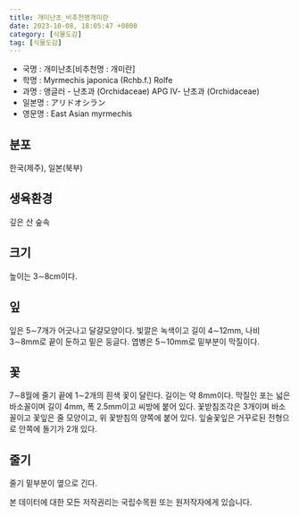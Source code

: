 ```yaml
---
title: 개미난초_비추천명개미란
date: 2023-10-08, 18:05:47 +0800
category: [식물도감]
tag: [식물도감]
---
```




- 국명 : 개미난초[비추천명 : 개미란]
- 학명 : Myrmechis japonica (Rchb.f.) Rolfe
- 과명 : 앵글러 - 난초과 (Orchidaceae) APG Ⅳ- 난초과 (Orchidaceae)
- 일본명 : アリドオシラン
- 영문명 : East Asian myrmechis


## 분포
한국(제주), 일본(북부)
## 생육환경
깊은 산 숲속
## 크기
높이는 3∼8cm이다.
## 잎
잎은 5∼7개가 어긋나고 달걀모양이다. 빛깔은 녹색이고 길이 4∼12mm, 나비 3∼8mm로 끝이 둔하고 밑은 둥글다. 엽병은 5∼10mm로 밑부분이 막질이다. 
## 꽃
7∼8월에 줄기 끝에 1∼2개의 흰색 꽃이 달린다. 길이는 약 8mm이다. 막질인 포는 넓은 바소꼴이며 길이 4mm, 폭 2.5mm이고 씨방에 붙어 있다. 꽃받침조각은 3개이며 바소꼴이고 꽃잎은 줄 모양이고, 위 꽃받침의 양쪽에 붙어 있다. 잎술꽃잎은 거꾸로된 전형으로 안쪽에 돌기가 2개 있다.
## 줄기
줄기 밑부분이 옆으로 긴다. 






본 데이터에 대한 모든 저작권리는 국립수목원 또는 원저작자에게 있습니다.
